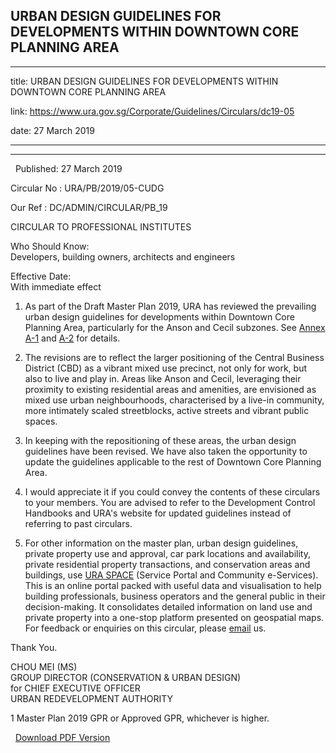 ## URBAN DESIGN GUIDELINES FOR DEVELOPMENTS WITHIN DOWNTOWN CORE PLANNING AREA
---
title: URBAN DESIGN GUIDELINES FOR DEVELOPMENTS WITHIN DOWNTOWN CORE PLANNING AREA

link: https://www.ura.gov.sg/Corporate/Guidelines/Circulars/dc19-05

date: 27 March 2019

---

---------------------------------------------------------------------------

  Published: 27 March 2019

Circular No : URA/PB/2019/05-CUDG

Our Ref : DC/ADMIN/CIRCULAR/PB\_19

  

CIRCULAR TO PROFESSIONAL INSTITUTES

  

Who Should Know:  
Developers, building owners, architects and engineers

  

Effective Date:  
With immediate effect

  

1.  As part of the Draft Master Plan 2019, URA has reviewed the prevailing urban design guidelines for developments within Downtown Core Planning Area, particularly for the Anson and Cecil subzones. See [Annex A-1](https://www.ura.gov.sg/-/media/Corporate/Guidelines/Development-control/Circulars/2019/Mar/dc19-05/dc19-05-A1.pdf) and [A-2](https://www.ura.gov.sg/-/media/Corporate/Guidelines/Development-control/Circulars/2019/Mar/dc19-05/dc19-05-A2.pdf) for details.

2.  The revisions are to reflect the larger positioning of the Central Business District (CBD) as a vibrant mixed use precinct, not only for work, but also to live and play in. Areas like Anson and Cecil, leveraging their proximity to existing residential areas and amenities, are envisioned as mixed use urban neighbourhoods, characterised by a live-in community, more intimately scaled streetblocks, active streets and vibrant public spaces.

3.  In keeping with the repositioning of these areas, the urban design guidelines have been revised. We have also taken the opportunity to update the guidelines applicable to the rest of Downtown Core Planning Area.

4.  I would appreciate it if you could convey the contents of these circulars to your members. You are advised to refer to the Development Control Handbooks and URA's website for updated guidelines instead of referring to past circulars.

5.  For other information on the master plan, urban design guidelines, private property use and approval, car park locations and availability, private residential property transactions, and conservation areas and buildings, use [URA SPACE](http://www.ura.gov.sg/maps) (Service Portal and Community e-Services). This is an online portal packed with useful data and visualisation to help building professionals, business operators and the general public in their decision-making. It consolidates detailed information on land use and private property into a one-stop platform presented on geospatial maps. For feedback or enquiries on this circular, please [email](https://www.ura.gov.sg/feedbackWeb/contactus_feedback.jsp) us.

Thank You.  
  
CHOU MEI (MS)  
GROUP DIRECTOR (CONSERVATION & URBAN DESIGN)  
for CHIEF EXECUTIVE OFFICER  
URBAN REDEVELOPMENT AUTHORITY

  



1 Master Plan 2019 GPR or Approved GPR, whichever is higher.

  



  [Download PDF Version](https://www.ura.gov.sg/services/download_file.aspx?f={F9E8EE89-CE25-4245-854F-4430F8ACA788})

